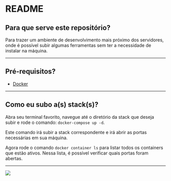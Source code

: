 # README #

## Para que serve este repositório? ##

Para trazer um ambiente de desenvolvimento mais próximo dos servidores, onde é possível subir algumas ferramentas sem ter a necessidade de instalar na máquina.

* * *

## Pré-requisitos? ##

* [Docker](https://docs.docker.com/docker-for-windows/install/)

* * *

## Como eu subo a(s) stack(s)? ##

Abra seu terminal favorito, navegue até o diretório da stack que deseja subir e rode o comando: `docker-compose up -d`.

Este comando irá subir a stack correspondente e irá abrir as portas necessárias em sua máquina.

Agora rode o comando `docker container ls` para listar todos os containers que estão ativos. Nessa lista, é possível verificar quais portas foram abertas.

* * *


![](https://thinkwhere.com/wp-content/uploads/2016/07/suhpcq.jpg)

